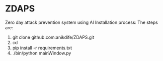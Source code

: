 # ZDAPS
Zero day attack prevention system using AI
Installation process:
The steps are:
1. git clone github.com:anikdife/ZDAPS.git
2. cd
3. pip install -r requirements.txt
4. ./bin/python mainWindow.py
